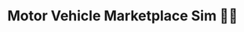 # Motor Vehicle Marketplace Sim 🚙💨

<!-- pip install -U pytest

docs
.gitignore
tests
setup.py
try except blocks and warnings -->